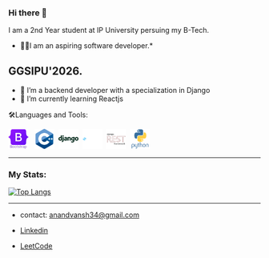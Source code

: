 ### Hi there 👋
I am a 2nd Year student at IP University persuing my B-Tech.

* 👨‍💻I am an aspiring software developer.*

GGSIPU'2026.
---

- 🔭 I’m a backend developer with a specialization in Django
- 🌱 I’m currently learning Reactjs

🛠️Languages and Tools:
<div>
  <img width="40" height="40"  src="https://github.com/devicons/devicon/blob/master/icons/bootstrap/bootstrap-original-wordmark.svg"> &nbsp;
  <img width="40" height="40"  src="https://github.com/devicons/devicon/blob/master/icons/cplusplus/cplusplus-original.svg">&nbsp;
  <img width="40" height="40"  src="https://github.com/devicons/devicon/blob/master/icons/django/django-plain-wordmark.svg">&nbsp;
  <img width="40" height="40"  src="https://github.com/devicons/devicon/blob/master/icons/tailwindcss/tailwindcss-original-wordmark.svg">&nbsp;
  <img width="40" height="40"  src="https://github.com/devicons/devicon/blob/master/icons/djangorest/djangorest-original-wordmark.svg">&nbsp;
  <img width="40" height="40"  src="https://github.com/devicons/devicon/blob/master/icons/python/python-original-wordmark.svg">
</div>

---
### My Stats:

[![Top Langs](https://github-readme-stats.vercel.app/api/top-langs/?username=vanshanand34)](https://github.com/anuraghazra/github-readme-stats)

---
- contact: anandvansh34@gmail.com

- [Linkedin](https://www.linkedin.com/in/anandvansh/)

- [LeetCode](https://leetcode.com/anandvansh34/)
